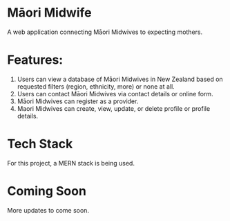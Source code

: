 # Māori Midwife
A web application connecting Māori Midwives to expecting mothers.

# Features:
1. Users can view a database of Māori Midwives in New Zealand based on requested filters (region, ethnicity, more) or none at all.
2. Users can contact Māori Midwives via contact details or online form.
3. Māori Midwives can register as a provider.
4. Maori Midwives can create, view, update, or delete profile or profile details.

# Tech Stack
For this project, a MERN stack is being used.

# Coming Soon
More updates to come soon.
